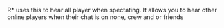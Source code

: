R* uses this to hear all player when spectating. 
It allows you to hear other online players when their chat is on none, crew and or friends